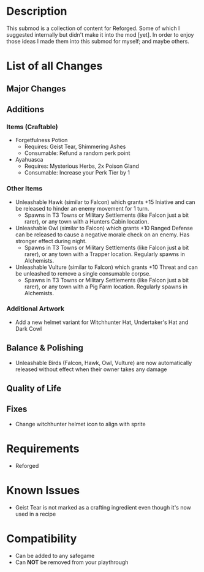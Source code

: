 # Description

This submod is a collection of content for Reforged. Some of which I suggested internally but didn't make it into the mod [yet].
In order to enjoy those ideas I made them into this submod for myself; and maybe others.

# List of all Changes

## Major Changes

## Additions

### Items (Craftable)

- Forgetfulness Potion
  - Requires: Geist Tear, Shimmering Ashes
  - Consumable: Refund a random perk point
- Ayahuasca
  - Requires: Mysterious Herbs, 2x Poison Gland
  - Consumable: Increase your Perk Tier by 1

### Other Items

- Unleashable Hawk (similar to Falcon) which grants +15 Iniative and can be released to hinder an enemy movement for 1 turn.
  - Spawns in T3 Towns or Military Settlements (like Falcon just a bit rarer), or any town with a Hunters Cabin location.
- Unleashable Owl (similar to Falcon) which grants +10 Ranged Defense can be released to cause a negative morale check on an enemy. Has stronger effect during night.
  - Spawns in T3 Towns or Military Settlements (like Falcon just a bit rarer), or any town with a Trapper location. Regularly spawns in Alchemists.
- Unleashable Vulture (similar to Falcon) which grants +10 Threat and can be unleashed to remove a single consumable corpse.
  - Spawns in T3 Towns or Military Settlements (like Falcon just a bit rarer), or any town with a Pig Farm location. Regularly spawns in Alchemists.

### Additional Artwork

- Add a new helmet variant for Witchhunter Hat, Undertaker's Hat and Dark Cowl

## Balance & Polishing

- Unleashable Birds (Falcon, Hawk, Owl, Vulture) are now automatically released without effect when their owner takes any damage

## Quality of Life

## Fixes

- Change witchhunter helmet icon to align with sprite

# Requirements

- Reforged

# Known Issues

- Geist Tear is not marked as a crafting ingredient even though it's now used in a recipe

# Compatibility

- Can be added to any safegame
- Can **NOT** be removed from your playthrough
